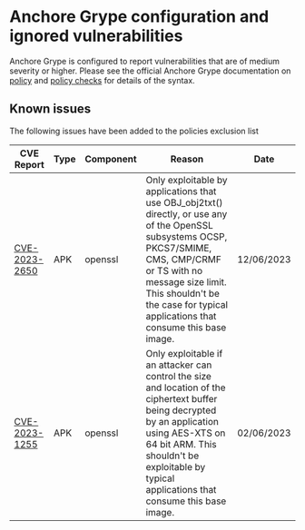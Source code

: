 # Anchore Grype configuration and ignored vulnerabilities
Anchore Grype is configured to report vulnerabilities that are of medium severity or higher.  Please see the official Anchore Grype documentation on [policy](https://docs.anchore.com/current/docs/engine/general/concepts/policy/) and [policy checks](https://docs.anchore.com/current/docs/overview/concepts/policy/policy_checks/) for details of the syntax.

## Known issues
The following issues have been added to the policies exclusion list

| CVE Report    |Type      | Component | Reason       | Date |
| ------------- | -------  |----------| ------------- | -----------------  |
|[CVE-2023-2650](https://nvd.nist.gov/vuln/detail/CVE-2023-2650)| APK | openssl | Only exploitable by applications that use OBJ_obj2txt() directly, or use any of the OpenSSL subsystems OCSP, PKCS7/SMIME, CMS, CMP/CRMF or TS with no message size limit. This shouldn't be the case for typical applications that consume this base image. | 12/06/2023 |
|[CVE-2023-1255](https://nvd.nist.gov/vuln/detail/CVE-2023-1255)| APK | openssl | Only exploitable if an attacker can control the size and location of the ciphertext buffer being decrypted by an application using AES-XTS on 64 bit ARM. This shouldn't be exploitable by typical applications that consume this base image. | 02/06/2023 |
